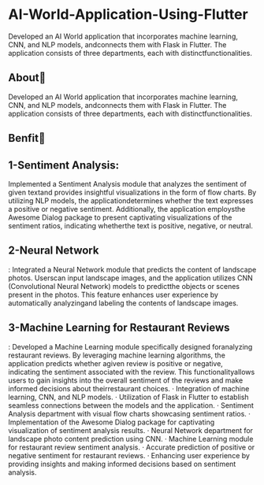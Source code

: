 # AI-World-Application-Using-Flutter
Developed an AI World application that incorporates machine learning, CNN, and NLP models, andconnects them with Flask in Flutter. The application consists of three departments, each with distinctfunctionalities.
## About🤠
Developed an AI World application that incorporates machine learning, CNN, and NLP models, andconnects them with Flask in Flutter. The application consists of three departments, each with distinctfunctionalities.
## Benfit👻
## 1-Sentiment Analysis:
Implemented a Sentiment Analysis module that analyzes the sentiment of given textand provides insightful visualizations in the form of flow charts. By utilizing NLP models, the applicationdetermines whether the text expresses a positive or negative sentiment. Additionally, the application employsthe Awesome Dialog package to present captivating visualizations of the sentiment ratios, indicating whetherthe text is positive, negative, or neutral.
## 2-Neural Network
: Integrated a Neural Network module that predicts the content of landscape photos. Userscan input landscape images, and the application utilizes CNN (Convolutional Neural Network) models to predictthe objects or scenes present in the photos. This feature enhances user experience by automatically analyzingand labeling the contents of landscape images.
## 3-Machine Learning for Restaurant Reviews
: Developed a Machine Learning module specifically designed foranalyzing restaurant reviews. By leveraging machine learning algorithms, the application predicts whether agiven review is positive or negative, indicating the sentiment associated with the review. This functionalityallows users to gain insights into the overall sentiment of the reviews and make informed decisions about theirrestaurant choices.
· Integration of machine learning, CNN, and NLP models.
· Utilization of Flask in Flutter to establish seamless connections between the models and the application.
· Sentiment Analysis department with visual flow charts showcasing sentiment ratios.
· Implementation of the Awesome Dialog package for captivating visualization of sentiment analysis results.
· Neural Network department for landscape photo content prediction using CNN.
· Machine Learning module for restaurant review sentiment analysis.
· Accurate prediction of positive or negative sentiment for restaurant reviews.
· Enhancing user experience by providing insights and making informed decisions based on sentiment analysis.
